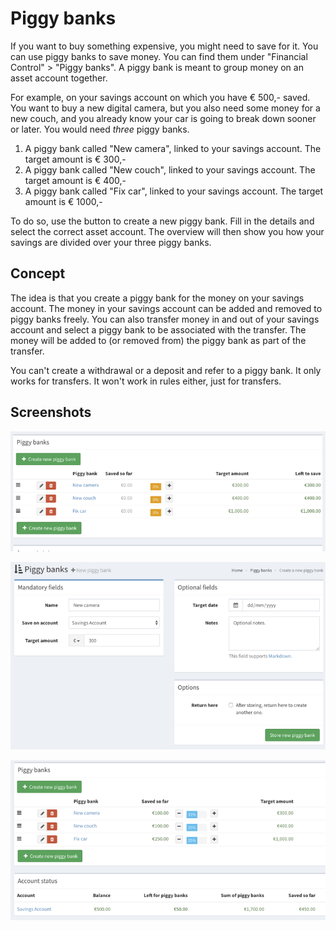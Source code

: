 # Piggy banks

If you want to buy something expensive, you might need to save for it. You can use piggy banks to save money. You can find them under "Financial Control" > "Piggy banks". A piggy bank is meant to group money on an asset account together.

For example, on your savings account on which you have € 500,- saved. You want to buy a new digital camera, but you also need some money for a new couch, and you already know your car is going to break down sooner or later. You would need *three* piggy banks.

1. A piggy bank called "New camera", linked to your savings account. The target amount is € 300,-
2. A piggy bank called "New couch", linked to your savings account. The target amount is € 400,-
3. A piggy bank called "Fix car", linked to your savings account. The target amount is € 1000,-

To do so, use the button to create a new piggy bank. Fill in the details and select the correct asset account. The overview will then show you how your savings are divided over your three piggy banks.

## Concept

The idea is that you create a piggy bank for the money on your savings account. The money in your savings account can be added and removed to piggy banks freely. You can also transfer money in and out of your savings account and select a piggy bank to be associated with the transfer. The money will be added to (or removed from) the piggy bank as part of the transfer.

You can't create a withdrawal or a deposit and refer to a piggy bank. It only works for transfers. It won't work in rules either, just for transfers.

## Screenshots

![The three piggy banks from the example are listed in Firefly III as you can see here.](images/piggies-overview.png)

![The screen to create a piggy bank is pretty straight forward.](images/piggies-create.png)

![You can see I have divided almost all my savings over these three piggy banks.](images/piggies-account.png)
